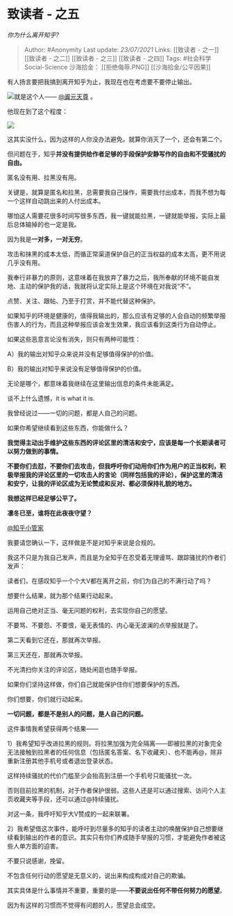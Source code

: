 # 致读者 - 之五
*你为什么离开知乎?*

> Author: #Anonymity
Last update: *23/07/2021* 
Links: [[致读者 - 之一]] [[致读者 - 之二]] [[致读者 - 之三]] [[致读者 - 之四]]
Tags: #社会科学Social-Science 
沙海拾金： [[拒绝侮辱.PNG]] [[沙海拾金/公平因果]]

 
有人扬言要把我搞到离开知乎为止，我现在也在考虑要不要停止输出。

![](https://pic4.zhimg.com/50/v2-eb71a283c04af3fe67bcaf880ac61ba1_hd.jpg?source=1940ef5c)就是这个人—— [@阗元天尊](https://www.zhihu.com/people/81eb44282525d9e9b60f8d98682ec1fe) 。

  


他现在到了这个程度：

![](https://pic1.zhimg.com/50/v2-6ba11130e8a07a403d1f703a61f30408_hd.jpg?source=1940ef5c)  


这其实没什么，因为这样的人你没办法避免。就算你消灭了一个，还会有第二个。

但问题在于，知乎**并没有提供给作者足够的手段保护安静写作的自由和不受骚扰的自由。**

匿名没有用、拉黑没有用。

关键是，就算是匿名和拉黑，总需要我自己操作，需要我付出成本，而我不想为每一个这样自动跳出来的人付出成本。

哪怕这人需要花很多时间写很多东西，我一键就能拉黑，一键就能举报，实际上最后总体输掉的也一定是我。

因为我是**一对多，一对无穷**。

攻击和抹黑的成本太低，而循正常渠道保护自己的正当权益的成本太高，更不用说几乎没有用。

我奉行非暴力的原则，这意味着在我放弃了暴力之后，我所奉献的环境不能自发地、主动的保护我的话，我就将认定实际上是这个环境在对我说“不”。

点赞、关注、跟帖、乃至于打赏，并不能代替这种保护。

如果知乎的环境是健康的，值得我输出的，那么应该有足够的人会自动的频繁举报伤害人的行为，而且这种举报应该会发生效果，我应该看到这类行为自动停止。

如果这些恶意言论没有消失，则只有两种可能性：

A）我的输出对知乎众来说并没有足够值得保护的价值。

  
B）我的输出对知乎来说没有足够值得保护的价值。

无论是哪个，都意味着我继续在这里输出信息的条件未能满足。

谈不上什么遗憾，it is what it is.

我曾经说过——一切的问题，都是人自己的问题。  
  
如果你希望继续看到这些东西，你能做什么？

**我觉得主动出手维护这些东西的评论区里的清洁和安宁，应该是每一个长期读者可以努力做到的事情。**

**不要你们去怼，不要你们去攻击，但我呼吁你们动用你们作为用户的正当权利，积极举报我的评论区里的一切攻击人的言论（同样包括我的评论），保护这里的清洁和安宁，让我的评论区成为无论赞成和反对、都必须保持礼貌的地方。**

**我想这样已经足够公平了。**

**凛冬已至，谁将在此夜夜守望？**

[@知乎小管家](https://www.zhihu.com/people/3d198a56310c02c4a83efb9f4a4c027e) 

我要请您确认一下，这样做是不是对知乎来说是合规的。

我这不只是为我自己发声，而且是为全知乎在忍受着无理谩骂、跟踪骚扰的作者们发声：

读者们，在感叹知乎一个个大V都在离开之前，你们为自己的不满行动了吗？

想要什么结果，就为那个结果行动起来。

运用自己绝对正当、毫无问题的权利，去实现你自己的愿望。

不要骂、不要怨、不要恨，毫无表情的、内心毫无波澜的点举报就是了。

第二天看到它还在，那就再次举报。

第三天还在，那就再次举报。

不光清扫你关注的评论区，随处闲逛也随手举报。

如果你们坚持这样做，你们自己就能保护住你们想要保护的东西。

你们想要，你们就行动起来。

**一切问题，都是不是别人的问题，是人自己的问题。**

这件事情我希望获得两个结果——

1）我希望知乎改进拉黑的规则。将拉黑加强为完全隔离——即被拉黑的对象完全无法接触到拉黑者的任何信息（包括匿名答案、名下收藏夹）、也不能再@，除非重新注册其他手机号或者退出登录状态。

这样持续骚扰的代价门槛至少会抬高到注册一个手机号只能骚扰一次。

否则目前拉黑的机制，对于作者保护很弱。这些人还是可以通过搜索、访问个人主页收藏夹等手段，还可以通过@持续骚扰。

对这一条，我呼吁知乎大V赞成的一起来联署。

2）我希望借这次事件，能呼吁到尽量多的知乎的读者主动的唤醒保护自己想要继续看到输出的作者的意识。其实只有你们养成随手举报的习惯，才能避免作者被这些人单方面的迫害。

不要只说感谢，挽留。

不包含任何行动的愿望是无意义的，说出来构成构成对自己的欺骗。

其实具体是什么事情并不重要，重要的是——**不要说出任何不带任何努力的愿望**。

因为有这样的习惯而不觉得有问题的人，愿望总会成空。



